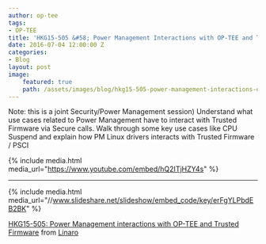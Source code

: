 ```yaml
---
author: op-tee
tags: 
- OP-TEE
title: 'HKG15-505 &#58; Power Management Interactions with OP-TEE and Trusted Firmware'
date: 2016-07-04 12:00:00 Z
categories:
- Blog
layout: post
image:
    featured: true
    path: /assets/images/blog/hkg15-505-power-management-interactions-op-tee-trusted-firmware-image.jpg
---
```


Note: this is a joint Security/Power Management session) Understand what use cases related to Power Management have to interact with Trusted Firmware via Secure calls. Walk through some key use cases like CPU Suspend and explain how PM Linux drivers interacts with Trusted Firmware / PSCI

{% include media.html media_url="https://www.youtube.com/embed/hQ2ITjHZY4s" %}

--------

{% include media.html media_url="//www.slideshare.net/slideshow/embed_code/key/erFgYLPbdEB2BK" %}


[HKG15-505: Power Management interactions with OP-TEE and Trusted Firmware](https://www.slideshare.net/linaroorg/hkg15-505-power-management-interactions-with-optee-repaired) from [Linaro](http://www.slideshare.net/linaroorg)
